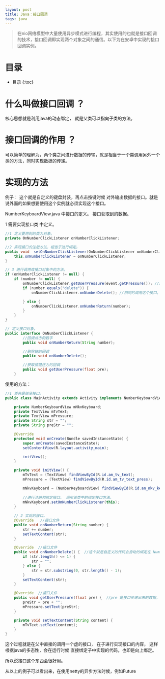 ```yaml
---
layout: post
title: Java：接口回调
tags: java  
---
```



> 在nio网络模型中大量使用异步模式进行编程，其实使用的也就是接口回调的技术，接口回调即实现两个对象之间的通信。以下为在安卓中实现的接口回调实例。

#  目录
* 目录
{:toc}
# 什么叫做接口回调 ？ 

 核心思想就是利用java的动态绑定， 就是父类可以指向子类的方法。

# 接口回调的作用 ？

可以简单的理解为，两个类之间进行数据的传输，就是相当于一个类调用另外一个类的方法，同时实现数据的传递。

# 实现的方法

例子：  这个就是自定义的键盘封装，再点击按键时候 对外输出数据的接口。就是说外面的如果想要使用这个实例就必须实现这个接口。

 NumberKeyboardView.java 中接口的定义。 接口获取到的数据。

1  需要实现接口类 中定义。

```java
//1 定义要用到的类为对象。
private OnNumberClickListener onNumberClickListener; 

//2 实现接口的注册方法，相当于进行绑定。
public void  setOnNumberClickListener(OnNumberClickListener onNumberClickListener){
    this.onNumberClickListener = onNumberClickListener;
}

// 3 进行调用改接口对象中的方法。
if (onNumberClickListener != null) {
    if (number != null) {
        onNumberClickListener.getUserPressure(event.getPressure()); //就是说在这个类中会自动的调用这个接口，自己没有实现内容，但是继承的类会实现，之后调用实例化中的代码即可。
        if (number.equals("delete")) {
            onNumberClickListener.onNumberDelete(); //相同的调用这个接口。

        } else {
            onNumberClickListener.onNumberReturn(number);
        }
    }
} 

// 定义接口对象。
public interface OnNumberClickListener {
        //回调点击的数字
        public void onNumberReturn(String number);

        //删除键的回调
        public void onNumberDelete();

        //获取按键压力的回调
        public void getUserPressure(float pre);
    }
```

 使用的方法：

```java
//1 首先是继承接口。
public class MainActivity extends Activity implements NumberKeyboardView.OnNumberClickListener {

    private NumberKeyboardView mNkvKeyboard;
    private TextView mTvText;
    private TextView mPressure;
    private String str = "";
    private String preStr = "";

    @Override
    protected void onCreate(Bundle savedInstanceState) {
        super.onCreate(savedInstanceState);
        setContentView(R.layout.activity_main);

        initView();
    }

    private void initView() {
        mTvText = (TextView) findViewById(R.id.am_tv_text);
        mPressure = (TextView) findViewById(R.id.am_tv_text_press);

        mNkvKeyboard = (NumberKeyboardView) findViewById(R.id.am_nkv_keyboard);
        
        //进行注册和绑定接口。 调用该类中的绑定接口方法。
        mNkvKeyboard.setOnNumberClickListener(this);
    }
 
	// 2 实现的接口。
    @Override   //接口文件
    public void onNumberReturn(String number) {
        str += number;
        setTextContent(str);
    }

    @Override  //接口文件
    public void onNumberDelete() {  //这个就是自定义的代码会自动的绑定在 NumberKeyboardView 这个类中。在这个进行调用。
        if (str.length() <= 1) {
            str = "";
        } else {
            str = str.substring(0, str.length() - 1);
        }
        setTextContent(str);
    }

    @Override  //接口文件
    public void getUserPressure(float pre) {  //pre 是接口传递出来的数据， 之后自己进行操作即可。
        preStr = pre + "";
        mPressure.setText(preStr);
    }

    private void setTextContent(String content) {
        mTvText.setText(content);
    }
}
```

 这个过程就是在父中直接的调用一个虚的接口， 在子进行实现接口的内容， 这样根据java的多态性，会在运行时候 直接绑定子中实现的代码，也即是向上绑定。

所以说接口这个东西会很好用。

从以上的例子可以看出来，在使用netty的异步方法时候，例如Future